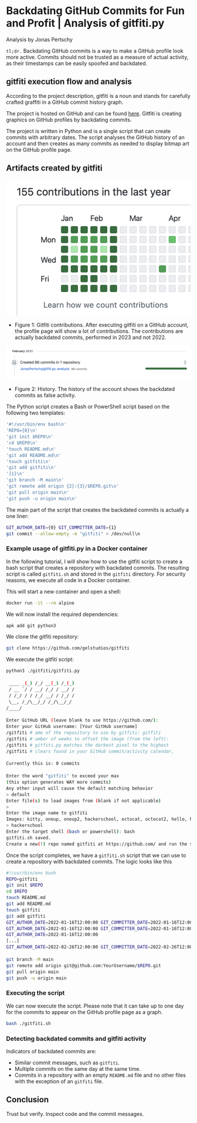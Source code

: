 # Backdating GitHub Commits for Fun and Profit | Analysis of gitfiti.py

Analysis by Jonas Pertschy

`tl;dr.` Backdating GitHub commits is a way to make a GitHub profile look more active. Commits should not be trusted as a measure of actual activity, as their timestamps can be easily 
spoofed and backdated.


## gitfiti execution flow and analysis
According to the project description, gitfiti is a noun and stands for carefully crafted graffiti in a GitHub commit history graph.

The project is hosted on GitHub and can be found [here](https://github.com/gelstudios/gitfiti). Gitfiti is creating graphics on GitHub profiles by backdating commits.

The project is written in Python and is a single script that can create commits with arbitrary dates. The script analyses the GitHub history of an account and then creates as many 
commits as needed to display bitmap art on the GitHub profile page.

## Artifacts created by gitfiti
![Gitfiti contributions](artifact-1.png)
- Figure 1: Gitfiti contributions. After executing gitfiti on a GitHub account, the profile page will show a lot of contributions. The contributions are actually backdated commits, performed in 2023 and not 2022.

![History](artifact-2.png)
- Figure 2: History. The history of the account shows the backdated commits as false activity.

The Python script creates a Bash or PowerShell script based on the following two templates:

```bash
'#!/usr/bin/env bash\n'
'REPO={0}\n'
'git init $REPO\n'
'cd $REPO\n'
'touch README.md\n'
'git add README.md\n'
'touch gitfiti\n'
'git add gitfiti\n'
'{1}\n'
'git branch -M main\n'
'git remote add origin {2}:{3}/$REPO.git\n'
'git pull origin main\n'
'git push -u origin main\n'
```

The main part of the script that creates the backdated commits is actually a one liner:
```bash
GIT_AUTHOR_DATE={0} GIT_COMMITTER_DATE={1}
git commit --allow-empty -m "gitfiti" > /dev/null\n
```

### Example usage of gitfiti.py in a Docker container

In the following tutorial, I will show how to use the gitfiti script to create a bash script that creates a repository with backdated commits. The resulting script is called 
`gitfiti.sh` and stored in the `gitfiti` directory. For security reasons, we execute all code in a Docker container.

This will start a new container and open a shell:
```bash
docker run -it --rm alpine
```

 We will now install the required dependencies:
```bash
apk add git python3
```

We clone the gitfiti repository:
```bash
git clone https://github.com/gelstudios/gitfiti
```

We execute the gitfiti script:
```bash
python3 ./gitfiti/gitfiti.py

 ____ _(_) /_/ __(_) /_(_)
 / __ `/ / __/ /_/ / __/ /
 / /_/ / / /_/ __/ / /_/ /
 \__, /_/\__/_/ /_/\__/_/
/____/

Enter GitHub URL (leave blank to use https://github.com/):
Enter your GitHub username: [Your GitHub username]
/gitfiti # ame of the repository to use by gitfiti: gitfiti
/gitfiti # umber of weeks to offset the image (from the left):
/gitfiti # gitfiti.py matches the darkest pixel to the highest
/gitfiti # clears found in your GitHub commit/activity calendar,

Currently this is: 0 commits

Enter the word "gitfiti" to exceed your max
(this option generates WAY more commits)
Any other input will cause the default matching behavior
> default
Enter file(s) to load images from (blank if not applicable)
>
Enter the image name to gitfiti
Images: kitty, oneup, oneup2, hackerschool, octocat, octocat2, hello, heart1, heart2, hireme, oneup_str, beer, gliders, heart, heart_shiny
> hackerschool
Enter the target shell (bash or powershell): bash
gitfiti.sh saved.
Create a new(!) repo named gitfiti at https://github.com/ and run the script
````

Once the script completes, we have a `gitfiti.sh` script that we can use to create a repository with backdated commits. The logic looks like this

```bash
#!/usr/bin/env bash
REPO=gitfiti
git init $REPO
cd $REPO
touch README.md
git add README.md
touch gitfiti
git add gitfiti
GIT_AUTHOR_DATE=2022-01-16T12:00:00 GIT_COMMITTER_DATE=2022-01-16T12:00:00 git commit --allow-empty -m "gitfiti" > /dev/null
GIT_AUTHOR_DATE=2022-01-16T12:00:00 GIT_COMMITTER_DATE=2022-01-16T12:00:00 git commit --allow-empty -m "gitfiti" > /dev/null
GIT_AUTHOR_DATE=2022-01-16T12:00:00
[...]
GIT_AUTHOR_DATE=2022-02-26T12:00:00 GIT_COMMITTER_DATE=2022-02-26T12:00:00 git commit --allow-empty -m "gitfiti" > /dev/null

git branch -M main
git remote add origin git@github.com:YourUsername/$REPO.git
git pull origin main
git push -u origin main
```

### Executing the script

We can now execute the script. Please note that it can take up to one day for the commits to appear on the GitHub profile page as a graph.

```bash
bash ./gitfiti.sh
```


### Detecting backdated commits and gitfiti activity
Indicators of backdated commits are:

- Similar commit messages, such as `gitfiti`.
- Multiple commits on the same day at the same time.
- Commits in a repository with an empty `README.md` file and no other files with the exception of an `gitfiti` file.


## Conclusion
Trust but verify. Inspect code and the commit messages. 

